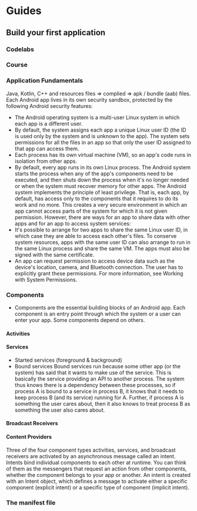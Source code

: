 # Guides
## Build your first application
### Codelabs
### Course
### Application Fundamentals
Java, Kotlin, C++ and resources files => complied => apk / bundle (aab) files.
Each Android app lives in its own security sandbox, protected by the following Android security features:
- The Android operating system is a multi-user Linux system in which each app is a different user.
- By default, the system assigns each app a unique Linux user ID (the ID is used only by the system and is unknown to the app). The system sets permissions for all the files in an app so that only the user ID assigned to that app can access them.
- Each process has its own virtual machine (VM), so an app's code runs in isolation from other apps.
- By default, every app runs in its own Linux process. The Android system starts the process when any of the app's components need to be executed, and then shuts down the process when it's no longer needed or when the system must recover memory for other apps.
The Android system implements the principle of least privilege. That is, each app, by default, has access only to the components that it requires to do its work and no more. This creates a very secure environment in which an app cannot access parts of the system for which it is not given permission. However, there are ways for an app to share data with other apps and for an app to access system services:
- It's possible to arrange for two apps to share the same Linux user ID, in which case they are able to access each other's files. To conserve system resources, apps with the same user ID can also arrange to run in the same Linux process and share the same VM. The apps must also be signed with the same certificate.
- An app can request permission to access device data such as the device's location, camera, and Bluetooth connection. The user has to explicitly grant these permissions. For more information, see Working with System Permissions.
### Components
- Components are the essential building blocks of an Android app. Each component is an entry point through which the system or a user can enter your app. Some components depend on others.
#### Activities
#### Services
- Started services (foreground & background) 
- Bound services
Bound services run because some other app (or the system) has said that it wants to make use of the service. This is basically the service providing an API to another process. The system thus knows there is a dependency between these processes, so if process A is bound to a service in process B, it knows that it needs to keep process B (and its service) running for A. Further, if process A is something the user cares about, then it also knows to treat process B as something the user also cares about.
#### Broadcast Receivers
#### Content Providers
Three of the four component types activities, services, and broadcast receivers are activated by an asynchronous message called an intent. Intents bind individual components to each other at runtime. You can think of them as the messengers that request an action from other components, whether the component belongs to your app or another.
An intent is created with an Intent object, which defines a message to activate either a specific component (explicit intent) or a specific type of component (implicit intent).
### The manifest file

